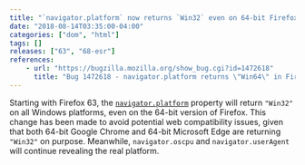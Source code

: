 ```yaml
---
title: "`navigator.platform` now returns `Win32` even on 64-bit Firefox"
date: "2018-08-14T03:35:00-04:00"
categories: ["dom", "html"]
tags: []
releases: ["63", "68-esr"]
references:
    - url: "https://bugzilla.mozilla.org/show_bug.cgi?id=1472618"
      title: "Bug 1472618 - navigator.platform returns \"Win64\" in Firefox on Win64 OS but \"Win32\" in Chrome and Edge"
---
```

Starting with Firefox 63, the [`navigator.platform`](https://developer.mozilla.org/docs/Web/API/NavigatorID/platform) property will return `"Win32"` on all Windows platforms, even on the 64-bit version of Firefox. This change has been made to avoid potential web compatibility issues, given that both 64-bit Google Chrome and 64-bit Microsoft Edge are returning `"Win32"` on purpose. Meanwhile, `navigator.oscpu` and `navigator.userAgent` will continue revealing the real platform.
